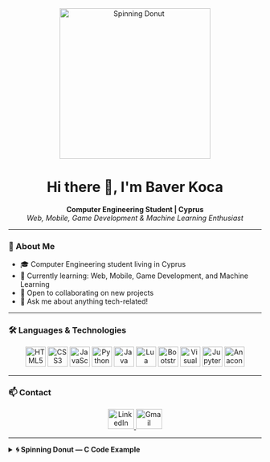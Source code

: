 <!--
**BaverKoca/BaverKoca** is a ✨ _special_ ✨ repository because its `README.md` (this file) appears on your GitHub profile.

Here are some ideas to get you started:

- 🔭 I’m currently working on ...
- 🌱 I’m currently learning ...
- 👯 I’m looking to collaborate on ...
- 🤔 I’m looking for help with ...
- 💬 Ask me about ...(function() {
- 📫 How to reach me: ...
- 😄 Pronouns: ...
- ⚡ Fun fact: ...
-->

<div align="center">
  <img src="https://hackaday.com/wp-content/uploads/2020/07/spinning-donut-featured.gif" alt="Spinning Donut" width="300"/>
</div>

<h1 align="center">Hi there 👋, I'm Baver Koca</h1>

<p align="center">
  <b>Computer Engineering Student | Cyprus</b><br>
  <i>Web, Mobile, Game Development & Machine Learning Enthusiast</i>
</p>

---

### 🚀 About Me

- 🎓 Computer Engineering student living in Cyprus  
- 🌱 Currently learning: Web, Mobile, Game Development, and Machine Learning  
- 🤝 Open to collaborating on new projects  
- 💬 Ask me about anything tech-related!

---

### 🛠️ Languages & Technologies

<p align="center">
  <img src="https://cdn.jsdelivr.net/gh/devicons/devicon/icons/html5/html5-original.svg" height="40" alt="HTML5"/>
  <img src="https://cdn.jsdelivr.net/gh/devicons/devicon/icons/css3/css3-original.svg" height="40" alt="CSS3"/>
  <img src="https://cdn.jsdelivr.net/gh/devicons/devicon/icons/javascript/javascript-original.svg" height="40" alt="JavaScript"/>
  <img src="https://cdn.jsdelivr.net/gh/devicons/devicon/icons/python/python-original.svg" height="40" alt="Python"/>
  <img src="https://cdn.jsdelivr.net/gh/devicons/devicon/icons/java/java-original.svg" height="40" alt="Java"/>
  <img src="https://cdn.jsdelivr.net/gh/devicons/devicon/icons/lua/lua-original.svg" height="40" alt="Lua"/>
  <img src="https://skillicons.dev/icons?i=bootstrap" height="40" alt="Bootstrap"/>
  <img src="https://cdn.jsdelivr.net/gh/devicons/devicon/icons/visualstudio/visualstudio-plain.svg" height="40" alt="Visual Studio"/>
  <img src="https://cdn.jsdelivr.net/gh/devicons/devicon/icons/jupyter/jupyter-original.svg" height="40" alt="Jupyter"/>
  <img src="https://cdn.jsdelivr.net/gh/devicons/devicon/icons/anaconda/anaconda-original.svg" height="40" alt="Anaconda"/>
</p>

---

### 📫 Contact

<p align="center">
  <a href="https://www.linkedin.com/in/baver-koca" target="_blank">
    <img src="https://raw.githubusercontent.com/maurodesouza/profile-readme-generator/master/src/assets/icons/social/linkedin/default.svg" width="52" height="40" alt="LinkedIn"/>
  </a>
  <a href="mailto:baver.koca00@gmail.com" target="_blank">
    <img src="https://raw.githubusercontent.com/maurodesouza/profile-readme-generator/master/src/assets/icons/social/gmail/default.svg" width="52" height="40" alt="Gmail"/>
  </a>
</p>

---

<details>
<summary><strong>🌀 Spinning Donut — C Code Example</strong></summary>

```c
#include <stdio.h>
#include <math.h>
#include <string.h>
#include <unistd.h>

int main() {
    float A = 0, B = 0;
    int width = 80;
    int height = 22;
    float z[1760];
    char b[1760];

    printf("\x1b[2J");

    while (1) {
        memset(b, ' ', 1760);
        memset(z, 0, 1760 * sizeof(float));

        for (float theta = 0; theta < 2 * M_PI; theta += 0.07) {
            for (float phi = 0; phi < 2 * M_PI; phi += 0.02) {
                float sin_theta = sin(theta);
                float cos_theta = cos(theta);
                float sin_phi = sin(phi);
                float cos_phi = cos(phi);
                float sin_A = sin(A);
                float cos_A = cos(A);
                float sin_B = sin(B);
                float cos_B = cos(B);

                float R1 = 1;
                float R2 = 2;

                float circle_x = R2 + R1 * cos_theta;
                float circle_y = R1 * sin_theta;

                float x = circle_x * (cos_B * cos_phi + sin_A * sin_B * sin_phi) - circle_y * cos_A * sin_B;
                float y = circle_x * (sin_B * cos_phi - sin_A * cos_B * sin_phi) + circle_y * cos_A * cos_B;
                float z_coord = 5 + cos_A * circle_x * sin_phi + circle_y * sin_A;
                float ooz = 1 / z_coord;

                int xp = (int)(width / 2 + 30 * ooz * x);
                int yp = (int)(height / 2 - 15 * ooz * y);

                float L = cos_phi * cos_theta * sin_B - cos_A * cos_theta * sin_phi - sin_A * sin_theta + cos_B * (cos_A * sin_theta - cos_theta * sin_A * sin_phi);

                int luminance_index = (int)(L * 8);
                if (luminance_index >= 0 && xp >= 0 && xp < width && yp >= 0 && yp < height) {
                    int idx = xp + yp * width;
                    if (ooz > z[idx]) {
                        z[idx] = ooz;
                        const char luminance_chars[] = ".,-~:;=!*#$@";
                        b[idx] = luminance_chars[luminance_index > 11 ? 11 : luminance_index];
                    }
                }
            }
        }

        printf("\x1b[H");
        for (int k = 0; k < height * width; k++) {
            putchar(k % width ? b[k] : '\n');
        }

        A += 0.04;
        B += 0.02;
        usleep(30000);
    }

    return 0;
}
```
</details>
